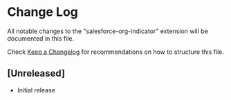 # Change Log

All notable changes to the "salesforce-org-indicator" extension will be documented in this file.

Check [Keep a Changelog](http://keepachangelog.com/) for recommendations on how to structure this file.

## [Unreleased]

- Initial release